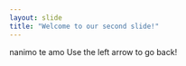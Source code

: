 ```yaml
---
layout: slide
title: "Welcome to our second slide!"
---
```

nanimo te amo
Use the left arrow to go back!

